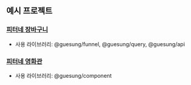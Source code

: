 ## 예시 프로젝트

### [피터네 장바구니](https://guesung.github.io/guesung-libraries/react-shopping-cart)

- 사용 라이브러리: @guesung/funnel, @guesung/query, @guesung/api

### [피터네 영화관](https://guesung.github.io/guesung-libraries/javascript-movie-review)

- 사용 라이브러리: @guesung/component